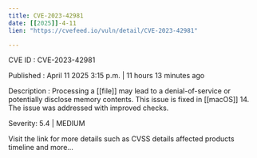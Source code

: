 ```yaml
---
title: CVE-2023-42981
date: [[2025]]-4-11
lien: "https://cvefeed.io/vuln/detail/CVE-2023-42981"

---
```


CVE ID : CVE-2023-42981

Published :  April 11
2025
3:15 p.m. | 11 hours
13 minutes ago

Description : Processing a [[file]] may lead to a denial-of-service or potentially disclose memory contents. This issue is fixed in [[macOS]] 14. The issue was addressed with improved checks.

Severity: 5.4 | MEDIUM

Visit the link for more details
such as CVSS details
affected products
timeline
and more...

